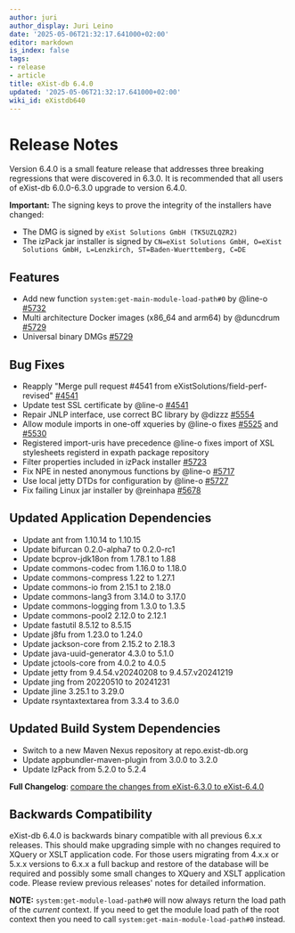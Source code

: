 ```yaml
---
author: juri
author_display: Juri Leino
date: '2025-05-06T21:32:17.641000+02:00'
editor: markdown
is_index: false
tags:
- release
- article
title: eXist-db 6.4.0
updated: '2025-05-06T21:32:17.641000+02:00'
wiki_id: eXistdb640
---
```


# Release Notes

Version 6.4.0 is a small feature release that addresses three breaking regressions that were discovered in 6.3.0. 
It is recommended that all users of eXist-db 6.0.0-6.3.0 upgrade to version 6.4.0.

**Important:** The signing keys to prove the integrity of the installers have changed:

- The DMG is signed by `eXist Solutions GmbH (TK5UZLQZR2)`
- The izPack jar installer is signed by `CN=eXist Solutions GmbH, O=eXist Solutions GmbH, L=Lenzkirch, ST=Baden-Wuerttemberg, C=DE`

## Features

* Add new function `system:get-main-module-load-path#0` by @line-o [#5732](https://github.com/eXist-db/exist/pull/5732)
* Multi architecture Docker images (x86_64 and arm64) by @duncdrum [#5729](https://github.com/eXist-db/exist/pull/5729)
* Universal binary DMGs [#5729](https://github.com/eXist-db/exist/pull/5729)

## Bug Fixes

* Reapply "Merge pull request #4541 from eXistSolutions/field-perf-revised" [#4541](https://github.com/eXist-db/exist/pull/4541)
* Update test SSL certificate by @line-o [#4541](https://github.com/eXist-db/exist/pull/4541)
* Repair JNLP interface, use correct BC library by @dizzz [#5554](https://github.com/eXist-db/exist/pull/5554)
* Allow module imports in one-off xqueries by @line-o fixes [#5525](https://github.com/eXist-db/exist/issues/5525) and [#5530](https://github.com/eXist-db/exist/issues/5530)
* Registered import-uris have precedence @line-o fixes import of XSL stylesheets registerd in expath package repository
* Filter properties included in izPack installer [#5723](https://github.com/eXist-db/exist/pull/5723)
* Fix NPE in nested anonymous functions by @line-o [#5717](https://github.com/eXist-db/exist/pull/5717)
* Use local jetty DTDs for configuration by @line-o [#5727](https://github.com/eXist-db/exist/pull/5727)
* Fix failing Linux jar installer by @reinhapa [#5678](https://github.com/eXist-db/exist/pull/5678)

## Updated Application Dependencies

* Update ant from 1.10.14 to 1.10.15
* Update bifurcan 0.2.0-alpha7 to 0.2.0-rc1
* Update bcprov-jdk18on from 1.78.1 to 1.88
* Update commons-codec from 1.16.0 to 1.18.0
* Update commons-compress 1.22 to 1.27.1
* Update commons-io from 2.15.1 to 2.18.0
* Update commons-lang3 from 3.14.0 to 3.17.0
* Update commons-logging from 1.3.0 to 1.3.5
* Update commons-pool2 2.12.0 to 2.12.1
* Update fastutil 8.5.12 to 8.5.15
* Update j8fu from 1.23.0 to 1.24.0
* Update jackson-core from 2.15.2 to 2.18.3
* Update java-uuid-generator 4.3.0 to 5.1.0
* Update jctools-core from 4.0.2 to 4.0.5
* Update jetty from 9.4.54.v20240208 to 9.4.57.v20241219
* Update jing from 20220510 to 20241231
* Update jline 3.25.1 to 3.29.0
* Update rsyntaxtextarea from 3.3.4 to 3.6.0

## Updated Build System Dependencies

* Switch to a new Maven Nexus repository at repo.exist-db.org
* Update appbundler-maven-plugin from 3.0.0 to 3.2.0
* Update IzPack from 5.2.0 to 5.2.4

**Full Changelog**: [compare the changes from eXist-6.3.0 to eXist-6.4.0](https://github.com/eXist-db/exist/compare/eXist-6.3.0...eXist-6.4.0)

## Backwards Compatibility

eXist-db 6.4.0 is backwards binary compatible with all previous 6.x.x releases. This should make upgrading simple with no changes required to XQuery or XSLT application code.
For those users migrating from 4.x.x or 5.x.x versions to 6.x.x a full backup and restore of the database will be required and possibly some small changes to XQuery and XSLT application code. Please review previous releases' notes for detailed information.

**NOTE:** `system:get-module-load-path#0` will now always return the load path of the _current_ context. 
If you need to get the module load path of the root context then you need to call `system:get-main-module-load-path#0` instead.

